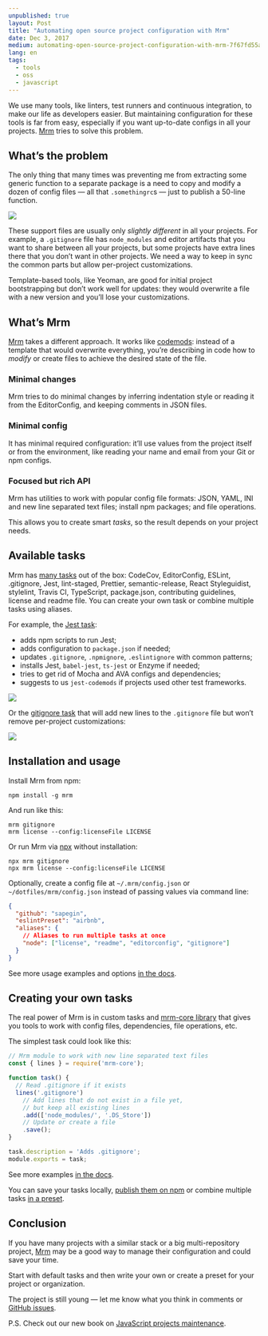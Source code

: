 ```yaml
---
unpublished: true
layout: Post
title: "Automating open source project configuration with Mrm"
date: Dec 3, 2017
medium: automating-open-source-project-configuration-with-mrm-7f67fd55a9b0
lang: en
tags:
  - tools
  - oss
  - javascript
---
```


We use many tools, like linters, test runners and continuous integration, to make our life as developers easier. But maintaining configuration for these tools is far from easy, especially if you want up-to-date configs in all your projects. [Mrm](https://github.com/sapegin/mrm) tries to solve this problem.

## What’s the problem

The only thing that many times was preventing me from extracting some generic function to a separate package is a need to copy and modify a dozen of config files — all that `.somethingrc`s — just to publish a 50-line function.

![](/images/typical-oss.png)

These support files are usually only _slightly different_ in all your projects. For example, a `.gitignore` file has `node_modules` and editor artifacts that you want to share between all your projects, but some projects have extra lines there that you don’t want in other projects. We need a way to keep in sync the common parts but allow per-project customizations.

Template-based tools, like Yeoman, are good for initial project bootstrapping but don’t work well for updates: they would overwrite a file with a new version and you’ll lose your customizations.

## What’s Mrm

[Mrm](https://github.com/sapegin/mrm) takes a different approach. It works like [codemods](https://www.sitepoint.com/getting-started-with-codemods/): instead of a template that would overwrite everything, you’re describing in code how to _modify_ or create files to achieve the desired state of the file.

### Minimal changes

Mrm tries to do minimal changes by inferring indentation style or reading it from the EditorConfig, and keeping comments in JSON files.

### Minimal config

It has minimal required configuration: it’ll use values from the project itself or from the environment, like reading your name and email from your Git or npm configs.

### Focused but rich API

Mrm has utilities to work with popular config file formats: JSON, YAML, INI and new line separated text files; install npm packages; and file operations.

This allows you to create smart _tasks_, so the result depends on your project needs.

## Available tasks

Mrm has [many tasks](https://github.com/sapegin/mrm-tasks/tree/master/packages/mrm-preset-default) out of the box: CodeCov, EditorConfig, ESLint, .gitignore, Jest, lint-staged, Prettier, semantic-release, React Styleguidist, stylelint, Travis CI, TypeScript, package.json, contributing guidelines, license and readme file. You can create your own task or combine multiple tasks using aliases.

For example, the [Jest task](https://github.com/sapegin/mrm-tasks/tree/master/packages/mrm-task-jest):

* adds npm scripts to run Jest;
* adds configuration to `package.json` if needed;
* updates `.gitignore`, `.npmignore`, `.eslintignore` with common patterns;
* installs Jest, `babel-jest`, `ts-jest` or Enzyme if needed;
* tries to get rid of Mocha and AVA configs and dependencies;
* suggests to us `jest-codemods` if projects used other test frameworks.

![](/images/mrm-jest.png)

Or the [gitignore task](https://github.com/sapegin/mrm-tasks/tree/master/packages/mrm-task-gitignore) that will add new lines to the `.gitignore` file but won’t remove per-project customizations:

![](/images/mrm-gitignore.png)

## Installation and usage

Install Mrm from npm:

```
npm install -g mrm
```

And run like this:

```
mrm gitignore
mrm license --config:licenseFile LICENSE
```

Or run Mrm via [npx](https://medium.com/@maybekatz/introducing-npx-an-npm-package-runner-55f7d4bd282b) without installation:

```
npx mrm gitignore
npx mrm license --config:licenseFile LICENSE
```

Optionally, create a config file at `~/.mrm/config.json` or `~/dotfiles/mrm/config.json` instead of passing values via command line:

```json
{
  "github": "sapegin",
  "eslintPreset": "airbnb",
  "aliases": {
    // Aliases to run multiple tasks at once
    "node": ["license", "readme", "editorconfig", "gitignore"]
  }
}
```

See more usage examples and options [in the docs](https://github.com/sapegin/mrm#usage).

## Creating your own tasks

The real power of Mrm is in custom tasks and [mrm-core library](https://github.com/sapegin/mrm-core) that gives you tools to work with config files, dependencies, file operations, etc.

The simplest task could look like this:

```js
// Mrm module to work with new line separated text files
const { lines } = require('mrm-core');

function task() {
  // Read .gitignore if it exists
  lines('.gitignore')
    // Add lines that do not exist in a file yet,
    // but keep all existing lines
    .add(['node_modules/', '.DS_Store'])
    // Update or create a file
    .save();
}

task.description = 'Adds .gitignore';
module.exports = task;
```

See more examples [in the docs](https://github.com/sapegin/mrm#writing-your-own-tasks).

You can save your tasks locally, [publish them on npm](https://github.com/sapegin/mrm#sharing-tasks-via-npm) or combine multiple tasks [in a preset](https://github.com/sapegin/mrm#custom-presets).

## Conclusion

If you have many projects with a similar stack or a big multi-repository project, [Mrm](https://github.com/sapegin/mrm) may be a good way to manage their configuration and could save your time.

Start with default tasks and then write your own or create a preset for your project or organization.

The project is still young — let me know what you think in comments or [GitHub issues](https://github.com/sapegin/mrm/issues).

P.S. Check out our new book on [JavaScript projects maintenance](https://survivejs.com/maintenance/).
